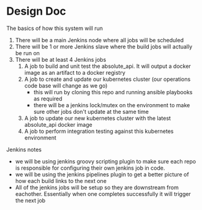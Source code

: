 Design Doc
===

The basics of how this system will run
1. There will be a main Jenkins node where all jobs will be scheduled
1. There will be 1 or more Jenkins slave where the build jobs will actually be run on
1. There will be at least 4 Jenkins jobs
    1. A job to build and unit test the absolute_api. It will output a docker image as an artifact to a docker registry
    1. A job to create and update our kubernetes cluster (our operations code base will change as we go)
        - this will run by cloning this repo and running ansible playbooks as required
        - there will be a jenkins lock/mutex on the environment to make sure other jobs don't update at the same time
    1. A job to update our new kubernetes cluster with the latest absolute_api docker image 
    1. A job to perform integration testing against this kubernetes environment

Jenkins notes
- we will be using jenkins groovy scripting plugin to make sure each repo is responsible for configuring their own jenkins job in code.
- we will be using the jenkins pipelines plugin to get a better picture of how each build links to the next one
- All of the jenkins jobs will be setup so they are downstream from eachother. Essentially when one completes successfully it will trigger the next job